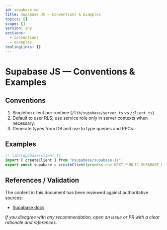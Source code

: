 ```yaml
---
id: supabase-md
title: Supabase JS — Conventions & Examples
topics: []
scope: []
version: any
sections:
  - conventions
  - examples
toolingLinks: {}
---
```

# Supabase JS — Conventions & Examples

## Conventions
1. Singleton client per runtime (`/lib/supabase/server.ts` vs `/client.ts`).
2. Default to user RLS; use service role only in server contexts when necessary.
3. Generate types from DB and use to type queries and RPCs.

## Examples
```ts
// lib/supabase/client.ts
import { createClient } from "@supabase/supabase-js";
export const supabase = createClient(process.env.NEXT_PUBLIC_SUPABASE_URL!, process.env.NEXT_PUBLIC_SUPABASE_ANON_KEY!);
```

## References / Validation

The content in this document has been reviewed against authoritative sources:
- [Supabase docs](https://supabase.com/docs)

_If you disagree with any recommendation, open an issue or PR with a clear rationale and references._

